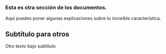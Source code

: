 ### Esta es otra sección de los documentos.

Aquí puedes poner algunas explicaciones sobre tu increíble característica.


## Subtítulo para otros
Otro texto bajo subtítulo
